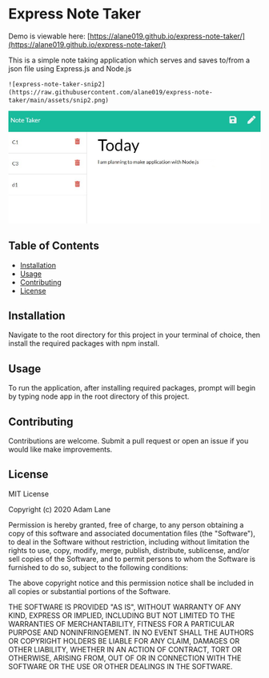 # Express Note Taker
  Demo is viewable here: [https://alane019.github.io/express-note-taker/](https://alane019.github.io/express-note-taker/)
 
  This is a simple note taking application which serves and saves to/from a json file using Express.js and Node.js
  
    ![express-note-taker-snip2](https://raw.githubusercontent.com/alane019/express-note-taker/main/assets/snip2.png)

  ![express-note-taker-snip1](https://raw.githubusercontent.com/alane019/express-note-taker/main/assets/snip.jpg)


  ## Table of Contents
  * [Installation](#Installation)
  * [Usage](#Usage)
  * [Contributing](#Contributing)
  * [License](#License)

  ## Installation
  Navigate to the root directory for this project in your terminal of choice, then install the required packages with npm install.

  ## Usage
  To run the application, after installing required packages, prompt will begin by typing node app in the root directory of this project.

  ## Contributing
  Contributions are welcome. Submit a pull request or open an issue if you would like make improvements.

## License

MIT License

Copyright (c) 2020 Adam Lane

Permission is hereby granted, free of charge, to any person obtaining a copy of this software and associated documentation files (the "Software"), to deal in the Software without restriction, including without limitation the rights to use, copy, modify, merge, publish, distribute, sublicense, and/or sell copies of the Software, and to permit persons to whom the Software is furnished to do so, subject to the following conditions:

The above copyright notice and this permission notice shall be included in all copies or substantial portions of the Software.

THE SOFTWARE IS PROVIDED "AS IS", WITHOUT WARRANTY OF ANY KIND, EXPRESS OR IMPLIED, INCLUDING BUT NOT LIMITED TO THE WARRANTIES OF MERCHANTABILITY, FITNESS FOR A PARTICULAR PURPOSE AND NONINFRINGEMENT. IN NO EVENT SHALL THE AUTHORS OR COPYRIGHT HOLDERS BE LIABLE FOR ANY CLAIM, DAMAGES OR OTHER LIABILITY, WHETHER IN AN ACTION OF CONTRACT, TORT OR OTHERWISE, ARISING FROM, OUT OF OR IN CONNECTION WITH THE SOFTWARE OR THE USE OR OTHER DEALINGS IN THE SOFTWARE.
